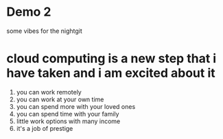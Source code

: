 # Demo 2

some vibes for the nightgit

# cloud computing is a new step that i have taken and i am excited about it

1. you can work remotely
2. you can work at your own time
3. you can spend more with your loved ones
4. you can spend time with your family
5. little work options with many income
6. it's a job of prestige
